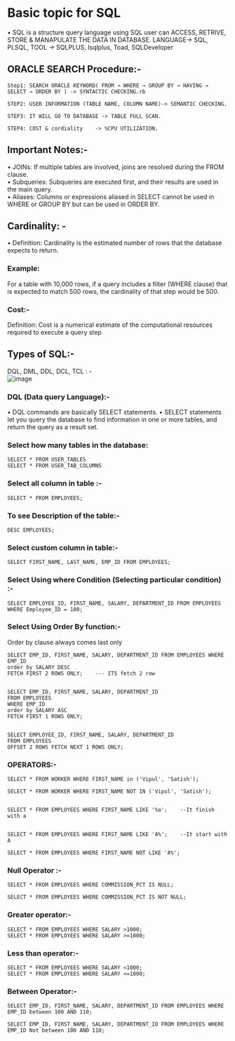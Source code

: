 # Basic topic for SQL
•	SQL is a structure query language using SQL user can ACCESS, RETRIVE, STORE & MANAPULATE THE DATA IN DATABASE.
LANGUAGE-> SQL, PLSQL,
TOOL	-> SQLPLUS, Isqlplus, Toad, SQLDeveloper

## ORACLE SEARCH Procedure:-
```
Step1: SEARCH ORACLE KEYWORD( FROM → WHERE → GROUP BY → HAVING → SELECT → ORDER BY ) ->	SYNTACTIC CHECKING.rb

STEP2: USER INFORMATION (TABLE NAME, COLUMN NAME)-> SEMANTIC CHECKING.
	
STEP3: IT WILL GO TO DATABASE -> TABLE FULL SCAN.

STEP4: COST & cordiality  	-> %CPU UTILIZATION.
```
	

## Important Notes:- 

•	JOINs: If multiple tables are involved, joins are resolved during the FROM clause. </br>
•	Subqueries: Subqueries are executed first, and their results are used in the main query. </br>
•	Aliases: Columns or expressions aliased in SELECT cannot be used in WHERE or GROUP BY but can be used in ORDER BY. </br>


## Cardinality: -

•	Definition: Cardinality is the estimated number of rows that the database expects to return. </br>
 
### Example:
For a table with 10,000 rows, if a query includes a filter (WHERE clause) that is expected to match 500 rows, the cardinality of that step would be 500.

###  Cost:-
Definition: Cost is a numerical estimate of the computational resources required to execute a query step

##  Types of SQL:-

DQL, DML, DDL, DCL, TCL : -  </br>
![image](https://github.com/user-attachments/assets/1d4fb2c4-b343-4ea4-82fb-a4b2fd6d1ad3)


###  DQL (Data query Language):-

•	DQL commands are basically SELECT statements.
•	SELECT statements let you query the database to find information in one or more tables, and return the query as a result set. </br>

###  Select how many tables in the database:
```
SELECT * FROM USER_TABLES
SELECT * FROM USER_TAB_COLUMNS
```
### Select all column in table :-
```
SELECT * FROM EMPLOYEES; 
```

### To see Description of the table:- 
```
DESC EMPLOYEES; 
```

### Select custom column in table:-
```
SELECT FIRST_NAME, LAST_NAME, EMP_ID FROM EMPLOYEES;
```

### Select Using where Condition (Selecting particular condition) :-
```
SELECT EMPLOYEE_ID, FIRST_NAME, SALARY, DEPARTMENT_ID FROM EMPLOYEES WHERE Employee_ID = 100;
```


### Select Using Order By function:-

 Order by clause always comes last only 

```
SELECT EMP_ID, FIRST_NAME, SALARY, DEPARTMENT_ID FROM EMPLOYEES WHERE EMP_ID 
order by SALARY DESC
FETCH FIRST 2 ROWS ONLY;	--- ITS fetch 2 row


SELECT EMP_ID, FIRST_NAME, SALARY, DEPARTMENT_ID 
FROM EMPLOYEES 
WHERE EMP_ID 
order by SALARY ASC
FETCH FIRST 1 ROWS ONLY;


SELECT EMPLOYEE_ID, FIRST_NAME, SALARY, DEPARTMENT_ID
FROM EMPLOYEES
OFFSET 2 ROWS FETCH NEXT 1 ROWS ONLY;
```


### OPERATORS:-
```
SELECT * FROM WORKER WHERE FIRST_NAME in ('Vipul', 'Satish');

SELECT * FROM WORKER WHERE FIRST_NAME NOT IN ('Vipul', 'Satish');


SELECT * FROM EMPLOYEES WHERE FIRST_NAME LIKE '%a';    --It finish with a


SELECT * FROM EMPLOYEES WHERE FIRST_NAME LIKE 'A%';    --It start with A

SELECT * FROM EMPLOYEES WHERE FIRST_NAME NOT LIKE 'A%';
```

### Null Operator :- 
```
SELECT * FROM EMPLOYEES WHERE COMMISSION_PCT IS NULL;

SELECT * FROM EMPLOYEES WHERE COMMISSION_PCT IS NOT NULL;
```

### Greater operator:-
```
SELECT * FROM EMPLOYEES WHERE SALARY >1000;
SELECT * FROM EMPLOYEES WHERE SALARY >=1000;
```

### Less than  operator:-
```
SELECT * FROM EMPLOYEES WHERE SALARY <1000;
SELECT * FROM EMPLOYEES WHERE SALARY <=1000;
```

### Between Operator:-
```
SELECT EMP_ID, FIRST_NAME, SALARY, DEPARTMENT_ID FROM EMPLOYEES WHERE EMP_ID between 100 AND 110;

SELECT EMP_ID, FIRST_NAME, SALARY, DEPARTMENT_ID FROM EMPLOYEES WHERE EMP_ID Not between 100 AND 110;
```



